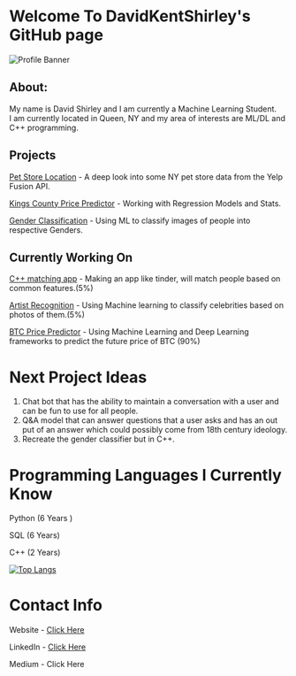 # Welcome To DavidKentShirley's GitHub page

![Profile Banner](https://user-images.githubusercontent.com/81696444/123875527-d8c94680-d907-11eb-8764-96fbef13ef17.gif)




## About:
My name is David Shirley and I am currently a Machine Learning Student.<br>I am currently located in Queen, NY and my area of interests are ML/DL and C++ programming.<br>



## Projects

[Pet Store Location](https://github.com/DavidKentShirley/Pet_Store_Location_Analysis) - A deep look into some NY pet store data from the Yelp Fusion API. 

[Kings County Price Predictor](https://github.com/DavidKentShirley/Kings_County_Price_Pedictor) - Working with Regression Models and Stats.

[Gender Classification](https://github.com/DavidKentShirley/Gender_Classification_ML) - Using ML to classify images of people into respective Genders.

## Currently Working On

[C++ matching app](https://github.com/DavidKentShirley/Match_Making) - Making an app like tinder, will match people based on common features.(5%)

[Artist Recognition](https://github.com/DavidKentShirley/Artist_Recognition_ML) - Using Machine learning to classify celebrities based on photos of them.(5%)

[BTC Price Predictor](https://github.com/DavidKentShirley/BTC_Price_Predictor) - Using Machine Learning and Deep Learning frameworks to predict the future price of BTC (90%)



# Next Project Ideas

1) Chat bot that has the ability to maintain a conversation with a user and can be fun to use for all people. 
2) Q&A model that can answer questions that a user asks and has an out put of an answer which could possibly come from 18th century ideology.
3) Recreate the gender classifier but in C++. 


# Programming Languages I Currently Know

Python (6 Years )

SQL (6 Years)

C++ (2 Years)



[![Top Langs](https://github-readme-stats.vercel.app/api/top-langs/?username=DavidKentShirley)](https://github.com/anuraghazra/github-readme-stats)






# Contact Info

Website - [Click Here](https://www.goldenrainfall.pw/)

LinkedIn - [Click Here](https://www.linkedin.com/in/david-shirley-0118381b3/)

Medium - Click Here

